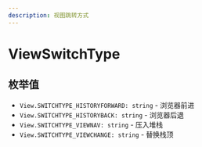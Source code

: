 ```yaml
---
description: 视图跳转方式
---
```


# ViewSwitchType

## 枚举值

* `View.SWITCHTYPE_HISTORYFORWARD: string` - 浏览器前进
* `View.SWITCHTYPE_HISTORYBACK: string` - 浏览器后退
* `View.SWITCHTYPE_VIEWNAV: string` - 压入堆栈
* `View.SWITCHTYPE_VIEWCHANGE: string` - 替换栈顶

